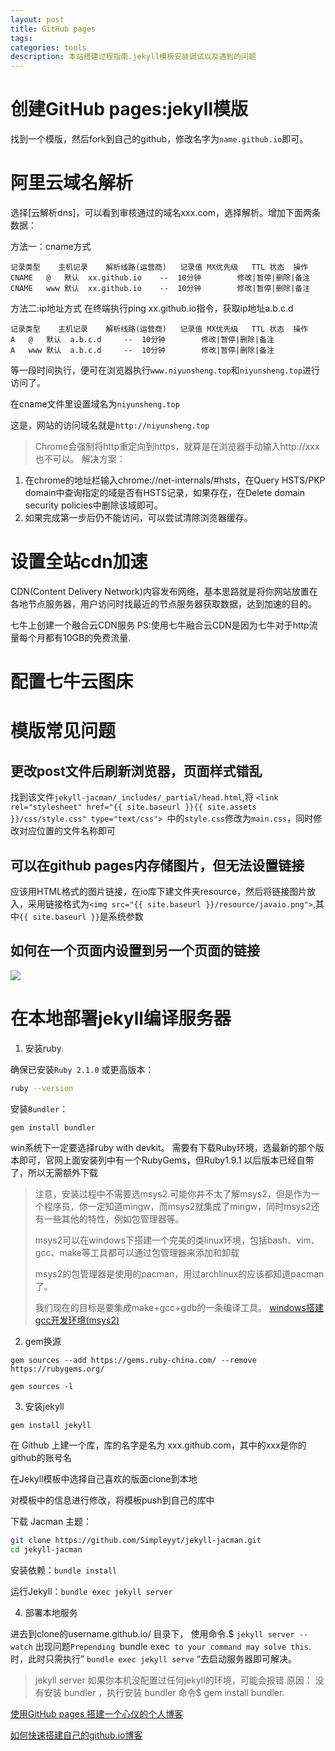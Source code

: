 ```yaml
---
layout: post
title: GitHub pages
tags:
categories: tools
description: 本站搭建过程指南.jekyll模板安装调试以及遇到的问题
---
```


# 创建GitHub pages:jekyll模版

找到一个模版，然后fork到自己的github，修改名字为`name.github.io`即可。


# 阿里云域名解析


选择[云解析dns]，可以看到审核通过的域名xxx.com，选择解析。增加下面两条数据：

方法一：cname方式

```
记录类型    主机记录    解析线路(运营商)   记录值 MX优先级   TTL 状态  操作
CNAME   @   默认  xx.github.io    --  10分钟        修改|暂停|删除|备注
CNAME   www 默认  xx.github.io    --  10分钟        修改|暂停|删除|备注
```

方法二:ip地址方式
在终端执行ping xx.github.io指令，获取ip地址a.b.c.d

```
记录类型    主机记录    解析线路(运营商)   记录值 MX优先级   TTL 状态  操作
A   @   默认  a.b.c.d     --  10分钟        修改|暂停|删除|备注
A   www 默认  a.b.c.d     --  10分钟        修改|暂停|删除|备注
```

等一段时间执行，便可在浏览器执行`www.niyunsheng.top`和`niyunsheng.top`进行访问了。

在cname文件里设置域名为`niyunsheng.top`

这是，网站的访问域名就是`http://niyunsheng.top`

> Chrome会强制将http重定向到https，就算是在浏览器手动输入http://xxx也不可以。
解决方案：
1. 在chrome的地址栏输入chrome://net-internals/#hsts，在Query HSTS/PKP domain中查询指定的域是否有HSTS记录，如果存在，在Delete domain security policies中删除该域即可。
2. 如果完成第一步后仍不能访问，可以尝试清除浏览器缓存。


# 设置全站cdn加速

CDN(Content Delivery Network)内容发布网络，基本思路就是将你网站放置在各地节点服务器，用户访问时找最近的节点服务器获取数据，达到加速的目的。

七牛上创建一个融合云CDN服务
PS:使用七牛融合云CDN是因为七牛对于http流量每个月都有10GB的免费流量.



# 配置七牛云图床


# 模版常见问题

## 更改post文件后刷新浏览器，页面样式错乱

找到该文件`jekyll-jacman/_includes/_partial/head.html`,将 `<link rel="stylesheet" href="{{ site.baseurl }}{{ site.assets }}/css/style.css" type="text/css"> `中的`style.css`修改为`main.css`，同时修改对应位置的文件名称即可

## 可以在github pages内存储图片，但无法设置链接

应该用HTML格式的图片链接，在io库下建文件夹resource，然后将链接图片放入，采用链接格式为`<img src="{{ site.baseurl }}/resource/javaio.png">`,其中`{{ site.baseurl }}`是系统参数

## 如何在一个页面内设置到另一个页面的链接

<img src="{{ site.baseurl }}/resource/decorator.jpg">

# 在本地部署jekyll编译服务器
1. 安装ruby.

确保已安装`Ruby 2.1.0` 或更高版本：

```sh
ruby --version
```

安装`Bundler`：

```sh
gem install bundler
```

win系统下一定要选择ruby with devkit。
需要有下载Ruby环境，选最新的那个版本即可，官网上面安装列中有一个RubyGems，但Ruby1.9.1 以后版本已经自带了，所以无需额外下载

> 注意，安装过程中不需要选msys2.可能你并不太了解msys2，但是作为一个程序员，你一定知道mingw，而msys2就集成了mingw，同时msys2还有一些其他的特性，例如包管理器等。
>
> msys2可以在windows下搭建一个完美的类linux环境，包括bash、vim、gcc、make等工具都可以通过包管理器来添加和卸载
>
> msys2的包管理器是使用的pacman，用过archlinux的应该都知道pacman了。
>
> 我们现在的目标是要集成make+gcc+gdb的一条编译工具。
[windows搭建gcc开发环境(msys2)](https://blog.csdn.net/qiuzhiqian1990/article/details/56671839)

2. gem换源

`gem sources --add https://gems.ruby-china.com/ --remove https://rubygems.org/`

`gem sources -l`

3. 安装jekyll

`gem install jekyll`

在 Github 上建一个库，库的名字是名为 xxx.github.com，其中的xxx是你的github的账号名

在Jekyll模板中选择自己喜欢的版面clone到本地

对模板中的信息进行修改，将模板push到自己的库中

下载 Jacman 主题：
```sh
git clone https://github.com/Simpleyyt/jekyll-jacman.git
cd jekyll-jacman
```

安装依赖：`bundle install`

运行Jekyll：`bundle exec jekyll server`

4. 部署本地服务

进去到clone的username.github.io/ 目录下， 使用命令.$ `jekyll server --watch`
出现问题`Prepending `bundle exec` to your command may solve this`.时，此时只需执行” `bundle exec jekyll serve` “去启动服务器即可解决。

> jekyll server 如果你本机没配置过任何jekyll的环境，可能会报错.原因： 没有安装 bundler ，执行安装 bundler 命令$ gem install bundler.

[使用GitHub pages 搭建一个心仪的个人博客](https://blog.csdn.net/xudailong_blog/article/details/78762262)

[如何快速搭建自己的github.io博客](https://blog.csdn.net/walkerhau/article/details/77394659?utm_source=debugrun&utm_medium=referral)


